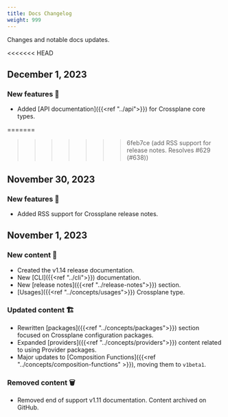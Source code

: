```yaml
---
title: Docs Changelog
weight: 999
---
```


Changes and notable docs updates.

<!---
new: 🎉
changed/fixed: 🏗️
removed: 🗑️
moved: 🗺️
-->

<<<<<<< HEAD
## December 1, 2023

### New features 🎉
* Added [API documentation]({{<ref "../api">}}) for Crossplane core types. 

=======
>>>>>>> 6feb7ce (add RSS support for release notes. Resolves #629 (#638))
## November 30, 2023

### New features 🎉
* Added RSS support for Crossplane release notes. 

## November 1, 2023

### New content 🎉
* Created the v1.14 release documentation.  
* New [CLI]({{<ref "../cli">}}) documentation.  
* New [release notes]({{<ref "../release-notes">}}) section.  
* [Usages]({{<ref "../concepts/usages">}}) Crossplane type.
  
### Updated content 🏗️

* Rewritten [packages]({{<ref "../concepts/packages">}}) section focused on Crossplane configuration packages.
* Expanded [providers]({{<ref "../concepts/providers">}}) content related to using Provider packages.
* Major updates to [Composition Functions]({{<ref "../concepts/composition-functions" >}}), moving them to `v1beta1`.


### Removed content 🗑️ 
* Removed end of support v1.11 documentation. Content archived on GitHub.
